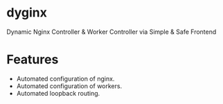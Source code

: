 dyginx
======

Dynamic Nginx Controller &amp; Worker Controller via Simple &amp; Safe Frontend

Features
========
- Automated configuration of nginx.
- Automated configuration of workers.
- Automated loopback routing.